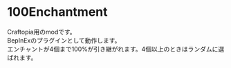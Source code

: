 # 100Enchantment

Craftopia用のmodです。  
BepInExのプラグインとして動作します。  
エンチャントが4個まで100%が引き継がれます。4個以上のときはランダムに選ばれます。
